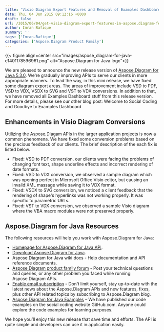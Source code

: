 ```yaml
---
title: 'Visio Diagram Export Features and Removal of Examples Dashboard Content in Aspose.Diagram for Java 5.3.0'
date: Thu, 04 Jun 2015 09:12:16 +0000
draft: false
url: /2015/06/04/get-visio-diagram-export-features-in-aspose.diagram-for-java/
author: Imran Rafique
summary: ''
tags: ['Imran.Rafique']
categories: ['Aspose.Diagram Product Family']
---
```




{{< figure align=center src="images/aspose_diagram-for-java-e1401178596961.png" alt="Aspose.Diagram for Java logo">}}


We are pleased to announce the new release version of [Aspose.Diagram for Java 5.3.0][1]. We're gradually improving APIs to serve our clients in more appropriate manners. To lead the way, in this mini release, we have fixed some diagram export areas. The areas of improvement include VSD to PDF, VSD to VDX, VSDX to SVG and VST to VDX conversions. In addition to that, we have removed all Examples Dashboard stuff from this release version. For more details, please see our other blog post: Welcome to Social Coding and Goodbye to Examples Dashboard

## Enhancements in Visio Diagram Conversions

Utilizing the Aspose.Diagam APIs in the larger application projects is now a common phenomena. We have fixed some conversion problems based on the precious feedback of our clients. The brief description of the each fix is listed below.

*   Fixed: VSD to PDF conversion, our clients were facing the problems of changing font text, shape underline effects and incorrect rendering of date formats.
*   Fixed: VSD to VDX conversion, we observed a sample diagram which was opening perfect in Microsoft Office Visio editor, but causing an invalid XML massage while saving it to VDX format.
*   Fixed: VSDX to SVG conversion, we noticed a client feedback that the rendering of shape's hyperlinks was not working properly. It was specific to parametric URLs.
*   Fixed: VST to VDX conversion, we observed a sample Visio diagram where the VBA macro modules were not preserved properly.

## Aspose.Diagram for Java Resources

The following resources will help you work with Aspose.Diagram for Java:

*   [Homepage for Aspose.Diagram for Java API][2].
*   [Download Aspose.Diagram for Java][3].
*   Aspose.Diagram for Java wiki docs - Help documentation and API reference documents.
*   [Aspose.Diagram product family forum][4] - Post your technical questions and queries, or any other problem you faced while running Aspose.Diagram APIs.
*   [Enable email subscription][5] - Don't limit yourself, stay up-to-date with the latest news about the Aspose.Diagram APIs and new features, fixes, plus other API related topics by subscribing to Aspose.Diagram blog.
*   [Aspose.Diagram for Java Examples][6] – We have published our code examples on the social coding website GitHub.com. Anyone could explore the code examples for learning purposes.

We hope you’ll enjoy this new release that save time and efforts. The API is quite simple and developers can use it in application easily.




[1]: https://products.aspose.com/diagram/java
[2]: https://products.aspose.com/diagram/java
[3]: https://downloads.aspose.com/diagram/java
[4]: http://forum.aspose.com
[5]: https://blog.aspose.com/
[6]: https://github.com/asposediagram/Aspose_Diagram_Java




